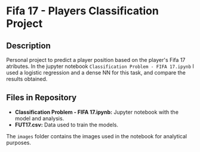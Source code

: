 # Fifa 17 - Players Classification Project

## Description
Personal project to predict a player position based on the player's Fifa 17 atributes. In the jupyter notebook `Classification Problem - FIFA 17.ipynb` I used a logistic regression and a dense NN for this task, and compare the results obtained.

## Files in Repository
* **Classification Problem - FIFA 17.ipynb:** Jupyter notebook with the model and analysis.
* **FUT17.csv:** Data used to train the models.

The `images` folder contains the images used in the notebook for analytical purposes.
